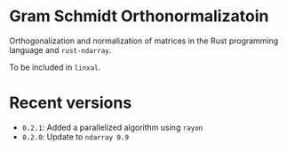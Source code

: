 # Gram Schmidt Orthonormalizatoin

Orthogonalization and normalization of matrices in the Rust programming language and `rust-ndarray`.

To be included in `linxal`.

# Recent versions

+ `0.2.1`: Added a parallelized algorithm using `rayon`
+ `0.2.0`: Update to `ndarray 0.9`
